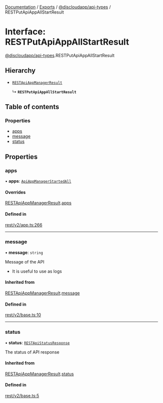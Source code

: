 [Documentation](../README.md) / [Exports](../modules.md) / [@discloudapp/api-types](../modules/discloudapp_api_types.md) / RESTPutApiAppAllStartResult

# Interface: RESTPutApiAppAllStartResult

[@discloudapp/api-types](../modules/discloudapp_api_types.md).RESTPutApiAppAllStartResult

## Hierarchy

- [`RESTApiAppManagerResult`](discloudapp_api_types.RESTApiAppManagerResult.md)

  ↳ **`RESTPutApiAppAllStartResult`**

## Table of contents

### Properties

- [apps](discloudapp_api_types.RESTPutApiAppAllStartResult.md#apps)
- [message](discloudapp_api_types.RESTPutApiAppAllStartResult.md#message)
- [status](discloudapp_api_types.RESTPutApiAppAllStartResult.md#status)

## Properties

### apps

• **apps**: [`ApiAppManagerStartedAll`](discloudapp_api_types.ApiAppManagerStartedAll.md)

#### Overrides

[RESTApiAppManagerResult](discloudapp_api_types.RESTApiAppManagerResult.md).[apps](discloudapp_api_types.RESTApiAppManagerResult.md#apps)

#### Defined in

[rest/v2/app.ts:266](https://github.com/discloud/discloud.app/blob/ee3bbd2/packages/api-types/rest/v2/app.ts#L266)

___

### message

• **message**: `string`

Message of the API
- It is useful to use as logs

#### Inherited from

[RESTApiAppManagerResult](discloudapp_api_types.RESTApiAppManagerResult.md).[message](discloudapp_api_types.RESTApiAppManagerResult.md#message)

#### Defined in

[rest/v2/base.ts:10](https://github.com/discloud/discloud.app/blob/ee3bbd2/packages/api-types/rest/v2/base.ts#L10)

___

### status

• **status**: [`RESTApiStatusResponse`](../modules/discloudapp_api_types.md#restapistatusresponse)

The status of API response

#### Inherited from

[RESTApiAppManagerResult](discloudapp_api_types.RESTApiAppManagerResult.md).[status](discloudapp_api_types.RESTApiAppManagerResult.md#status)

#### Defined in

[rest/v2/base.ts:5](https://github.com/discloud/discloud.app/blob/ee3bbd2/packages/api-types/rest/v2/base.ts#L5)
